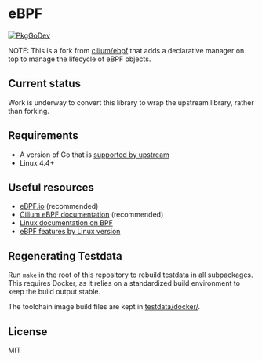 # eBPF

[![PkgGoDev](https://pkg.go.dev/badge/github.com/DataDog/ebpf)](https://pkg.go.dev/github.com/DataDog/ebpf)

NOTE: This is a fork from [cilium/ebpf](https://github.com/cilium/ebpf) that adds a declarative manager on top to manage the lifecycle of eBPF objects.

## Current status

Work is underway to convert this library to wrap the upstream library, rather than forking.

## Requirements

* A version of Go that is [supported by
  upstream](https://golang.org/doc/devel/release.html#policy)
* Linux 4.4+

## Useful resources

* [eBPF.io](https://ebpf.io) (recommended)
* [Cilium eBPF documentation](https://docs.cilium.io/en/latest/bpf/#bpf-guide)
  (recommended)
* [Linux documentation on
  BPF](https://www.kernel.org/doc/html/latest/networking/filter.html)
* [eBPF features by Linux
  version](https://github.com/iovisor/bcc/blob/master/docs/kernel-versions.md)

## Regenerating Testdata

Run `make` in the root of this repository to rebuild testdata in all
subpackages. This requires Docker, as it relies on a standardized build
environment to keep the build output stable.

The toolchain image build files are kept in [testdata/docker/](testdata/docker/).

## License

MIT
